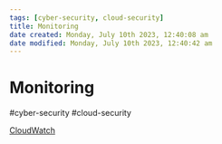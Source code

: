 ```yaml
---
tags: [cyber-security, cloud-security]
title: Monitoring
date created: Monday, July 10th 2023, 12:40:08 am
date modified: Monday, July 10th 2023, 12:40:42 am
---
```

# Monitoring
#cyber-security #cloud-security 

[CloudWatch](Cloud%20Computing/AWS/Monitoring/CloudWatch.md)